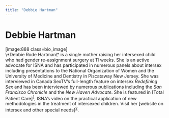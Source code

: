 ```yaml
---
title: "Debbie Hartman"
---
```


# Debbie Hartman

<p>[image:888 class=bio_image]  <br />
\*Debbie Rode Hartman\* is a single mother raising her intersexed child who had gender re-assignment surgery at 11 weeks. She is an active advocate for <span class="caps">ISNA</span> and has participated in numerous panels about intersex including presentations to the National Organization of Women and the University of Medicine and Dentistry in Piscataway New Jersey. She was interviewed in Canada SexTV&#8217;s full-length feature on intersex <em>Redefining Sex</em> and has been interviewed by numerous publications including the <em>San Francisco Chronicle</em> and the <em>New Haven Advocate</em>. She is featured in [Total Patient Care]<sup class="footnote" id="fnrev16864807215d88e583a4fb4-1"><a href="#fn16864807215d88e583a4fb4-1">1</a></sup>, <span class="caps">ISNA</span>&#8217;s video on the practical application of new methodologies in the treatment of intersexed children. Visit her [website on intersex and other special needs]<sup class="footnote" id="fnrev16864807215d88e583a4fb4-2"><a href="#fn16864807215d88e583a4fb4-2">2</a></sup>.  <br />
<!--break--></p>

 [1]: totalpatientcare
 [2]: http://www.geocities.com/elee2_2000/indexdebandkellspage.html